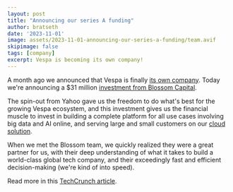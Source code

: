 ```yaml
--- 
layout: post
title: "Announcing our series A funding"
author: bratseth
date: '2023-11-01'
image: assets/2023-11-01-announcing-our-series-a-funding/team.avif
skipimage: false
tags: [company]
excerpt: Vespa is becoming its own company!
---
```


A month ago we announced that Vespa is finally
[its own company](2023-10-03-vespa-is-becoming-its-own-company/). 
Today we're announcing a $31 million 
[investment from Blossom Capital](https://www.blossomcap.com/portfolio/vespa-ai).

The spin-out from Yahoo gave us the freedom to do what's best for the growing Vespa ecosystem,
and this investment gives us the financial muscle to invest in building a complete platform for
all use cases involving big data and AI online, and serving large and small customers on our
[cloud solution](https://cloud.vespa.ai).

When we met the Blossom team, we quickly realized they were a great partner for us, with their deep
understanding of what it takes to build a world-class global tech company, and their exceedingly fast 
and efficient decision-making (we're kind of into speed).

Read more in this
[TechCrunch article](https://techcrunch.com/2023/11/01/yahoo-spin-out-vespa-lands-31m-investment-from-blossom/).
